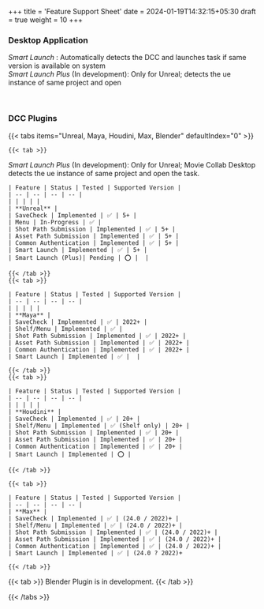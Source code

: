 +++
title = 'Feature Support Sheet'
date = 2024-01-19T14:32:15+05:30
draft = true
weight = 10
+++

### Desktop Application
*Smart Launch* : Automatically detects the DCC and launches task if same version is available on system\
*Smart Launch Plus* (In development): Only for Unreal; detects the ue instance of same project and open 


<br>


### DCC Plugins

{{< tabs items="Unreal, Maya, Houdini, Max, Blender" defaultIndex="0" >}}

    {{< tab >}}
  *Smart Launch Plus* (In development): Only for Unreal; Movie Collab Desktop detects the ue instance of same project and open the task.

    | Feature | Status | Tested | Supported Version |
    | -- | -- | -- | -- |
    | | | | |
    | **Unreal** |
    | SaveCheck | Implemented | ✅ | 5+ |
    | Menu | In-Progress | ✅ |
    | Shot Path Submission | Implemented | ✅ | 5+ |
    | Asset Path Submission | Implemented | ✅ | 5+ |
    | Common Authentication | Implemented | ✅ | 5+ |
    | Smart Launch | Implemented | ✅ | 5+ |
    | Smart Launch (Plus)| Pending | ⭕ |  |

    {{< /tab >}}
    {{< tab >}}

    | Feature | Status | Tested | Supported Version |
    | -- | -- | -- | -- |
    | | | | |
    | **Maya** |
    | SaveCheck | Implemented | ✅ | 2022+ |
    | Shelf/Menu | Implemented | ✅ |
    | Shot Path Submission | Implemented | ✅ | 2022+ |
    | Asset Path Submission | Implemented | ✅ | 2022+ |
    | Common Authentication | Implemented | ✅ | 2022+ |
    | Smart Launch | Implemented | ✅ |  |
    
    {{< /tab >}}
    {{< tab >}}

    | Feature | Status | Tested | Supported Version |
    | -- | -- | -- | -- |
    | | | | |
    | **Houdini** |
    | SaveCheck | Implemented | ✅ | 20+ |
    | Shelf/Menu | Implemented | ✅ (Shelf only) | 20+ |
    | Shot Path Submission | Implemented | ✅ | 20+ |
    | Asset Path Submission | Implemented | ✅ | 20+ |
    | Common Authentication | Implemented | ✅ | 20+ |
    | Smart Launch | Implemented | ⭕ | 

    {{< /tab >}}

    {{< tab >}}

    | Feature | Status | Tested | Supported Version |
    | -- | -- | -- | -- |
    | **Max** |
    | SaveCheck | Implemented | ✅ | (24.0 / 2022)+ |
    | Shelf/Menu | Implemented | ✅ | (24.0 / 2022)+ |
    | Shot Path Submission | Implemented | ✅ | (24.0 / 2022)+ |
    | Asset Path Submission | Implemented | ✅ | (24.0 / 2022)+ |
    | Common Authentication | Implemented | ✅ | (24.0 / 2022)+ |
    | Smart Launch | Implemented | ✅ | (24.0 ? 2022)+
  
    {{< /tab >}}
  
  {{< tab >}} Blender Plugin is in development.
  {{< /tab >}}

{{< /tabs >}}
